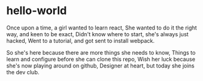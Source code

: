 # hello-world
Once upon a time, a girl wanted to learn react,
She wanted to do it the right way, and keen to be exact,
Didn't know where to start, she's always just hacked,
Went to a tutorial, and got sent to install webpack.

So she's here because there are more things she needs to know,
Things to learn and configure before she can clone this repo,
Wish her luck because she's now playing around on github,
Designer at heart, but today she joins the dev club.




